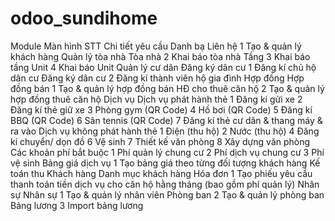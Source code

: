 # odoo_sundihome
Module	Màn hình	STT	Chi tiết yêu cầu
Danh bạ	Liên hệ	1	Tạo & quản lý khách hàng
Quản lý tòa nhà	Tòa nhà	2	Khai báo tòa nhà
	Tầng	3	Khai báo tầng
	Unit	4	Khai báo Unit
Quản lý cư dân	Đăng ký dân cư	1	Đăng kí chủ hộ dân cư 
	Đăng ký dân cư	2	Đăng kí thành viên hộ gia đình
Hợp đồng	Hợp đồng bán	1	Tạo & quản lý hợp đồng bán
	HĐ cho thuê căn hộ	2	Tạo & quản lý hợp đồng thuê căn hộ
Dịch vụ	Dịch vụ phát hành thẻ	1	Đăng kí gửi xe
		2	Đăng kí thẻ giữ xe
		3	Phòng gym (QR Code)
		4	Hồ bơi (QR Code)
		5	Đăng kí BBQ (QR Code)
		6	Sân tennis (QR Code)
		7	Đăng kí thẻ cư dân & thang máy & ra vào
	Dịch vụ không phát hành thẻ	1	Điện (thu hộ)
		2	Nước (thu hộ)
		4	Đăng kí chuyển/ dọn đồ
		6	Vệ sinh
		7	Thiết kế văn phòng
		8	Xây dựng văn phòng
	Các khoản phí bắt buộc	1	Phí quản lý chung cư
		2	Phí dịch vụ chung cư
		3	Phí vệ sinh
	Bảng giá dịch vụ	1	Tạo bảng giá theo từng đối tượng khách hàng
Kế toán thu	Khách hàng		Danh mục khách hàng
	Hóa đơn	1	Tạo phiếu yêu cầu thanh toán tiền dịch vụ cho căn hộ hằng tháng (bao gồm phí quản lý)
Nhân sự	Nhân sự	1	Tạo & quản lý nhân viên
	Phòng ban	2	Tạo & quản lý phòng ban
	Bảng lương	3	Import bảng lương

